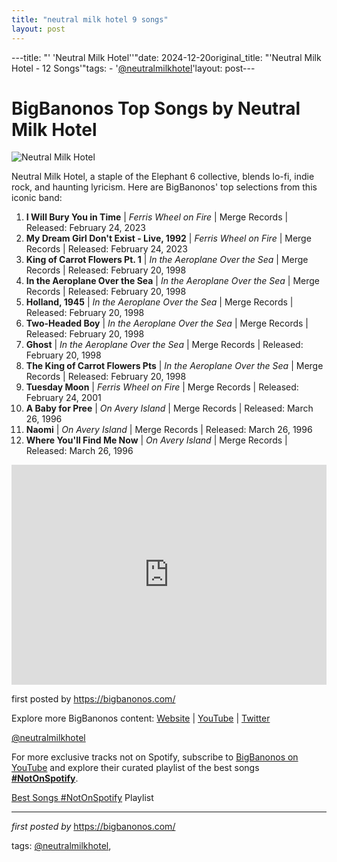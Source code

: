 ```yaml
---
title: "neutral milk hotel 9 songs"
layout: post
---
```

---title: "' 'Neutral Milk Hotel''"date: 2024-12-20original_title: "'Neutral Milk Hotel - 12 Songs'"tags:  - '[@neutralmilkhotel](/tags/neutralmilkhotel/)'layout: post---<h1>BigBanonos Top Songs by Neutral Milk Hotel</h1><img alt="Neutral Milk Hotel" src="https://i.guim.co.uk/img/media/2969348d257ce4751accbf6b3f1409cbd2cc5033/0_35_1582_949/master/1582.jpg?width=700&quality=85&auto=format&fit=max&s=29f68ebe35be0c6d82b0d841955fe9e1" /> <p>Neutral Milk Hotel, a staple of the Elephant 6 collective, blends lo-fi, indie rock, and haunting lyricism. Here are BigBanonos' top selections from this iconic band:</p> <ol> <li><strong>I Will Bury You in Time</strong> | <em>Ferris Wheel on Fire</em> | Merge Records | Released: February 24, 2023</li> <li><strong>My Dream Girl Don't Exist - Live, 1992</strong> | <em>Ferris Wheel on Fire</em> | Merge Records | Released: February 24, 2023</li> <li><strong>King of Carrot Flowers Pt. 1</strong> | <em>In the Aeroplane Over the Sea</em> | Merge Records | Released: February 20, 1998</li> <li><strong>In the Aeroplane Over the Sea</strong> | <em>In the Aeroplane Over the Sea</em> | Merge Records | Released: February 20, 1998</li> <li><strong>Holland, 1945</strong> | <em>In the Aeroplane Over the Sea</em> | Merge Records | Released: February 20, 1998</li> <li><strong>Two-Headed Boy</strong> | <em>In the Aeroplane Over the Sea</em> | Merge Records | Released: February 20, 1998</li> <li><strong>Ghost</strong> | <em>In the Aeroplane Over the Sea</em> | Merge Records | Released: February 20, 1998</li> <li><strong>The King of Carrot Flowers Pts</strong> | <em>In the Aeroplane Over the Sea</em> | Merge Records | Released: February 20, 1998</li> <li><strong>Tuesday Moon</strong> | <em>Ferris Wheel on Fire</em> | Merge Records | Released: February 24, 2001</li> <li><strong>A Baby for Pree</strong> | <em>On Avery Island</em> | Merge Records | Released: March 26, 1996</li> <li><strong>Naomi</strong> | <em>On Avery Island</em> | Merge Records | Released: March 26, 1996</li> <li><strong>Where You'll Find Me Now</strong> | <em>On Avery Island</em> | Merge Records | Released: March 26, 1996</li></ol> <div> <iframe allow="autoplay; clipboard-write; encrypted-media; fullscreen; picture-in-picture" frameborder="0" height="352" loading="lazy" src="https://open.spotify.com/embed/playlist/4UTmQ0eBJ8oHLIQUYFrVDm?utm_source=generator" width="100%"></iframe></div> <p>first posted by <a href="https://bigbanonos.com/">https://bigbanonos.com/</a></p> <div> <p>Explore more BigBanonos content: <a href="https://bigbanonos.com/">Website</a> | <a href="https://www.youtube.com/[@BigBanonos](/tags/BigBanonos/)">YouTube</a> | <a href="https://x.com/bigbanonos">Twitter</a></p></div> <!--Tags--><p>[@neutralmilkhotel](/tags/neutralmilkhotel/)</p><!--Subscribe and Playlist Links--><div>    <p>For more exclusive tracks not on Spotify, subscribe to <a href="https://www.youtube.com/[@BigBanonos](/tags/BigBanonos/)" target="_blank">BigBanonos on YouTube</a> and explore their curated playlist of the best songs <strong>[#NotOnSpotify](/tags/NotOnSpotify/)</strong>.</p>    <p><a href="https://www.youtube.com/playlist?list=PLtuNtuTatqI0kFahUCbtbfenC_ET5O_tr" target="_blank">Best Songs [#NotOnSpotify](/tags/NotOnSpotify/) Playlist<br /></a></p></div><hr /><p><em>first posted by</em> <a href="https://bigbanonos.com/" rel="noopener" target="_new">https://bigbanonos.com/</a></p><p>tags: [@neutralmilkhotel](/tags/neutralmilkhotel/),</p>